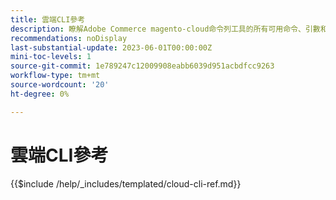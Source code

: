 ```yaml
---
title: 雲端CLI參考
description: 瞭解Adobe Commerce magento-cloud命令列工具的所有可用命令、引數和選項。
recommendations: noDisplay
last-substantial-update: 2023-06-01T00:00:00Z
mini-toc-levels: 1
source-git-commit: 1e789247c12009908eabb6039d951acbdfcc9263
workflow-type: tm+mt
source-wordcount: '20'
ht-degree: 0%

---
```


# 雲端CLI參考

{{$include /help/_includes/templated/cloud-cli-ref.md}}
